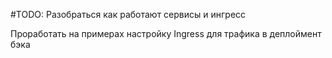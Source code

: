 #TODO: Разобраться как работают  сервисы и ингресс 

Проработать на примерах настройку Ingress для трафика в деплоймент бэка